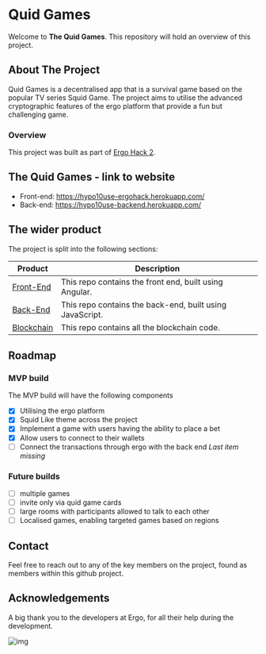 # Quid Games

Welcome to **The Quid Games**. This repository will hold an overview of this project.

## About The Project

Quid Games is a decentralised app that is a survival game based on the popular TV series Squid Game. The project aims to utilise the advanced cryptographic features of the ergo platform that provide a fun but challenging game.

### Overview 

This project was built as part of [Ergo Hack 2](https://ergohack.io/). 

## The Quid Games - link to website

- Front-end: https://hypo10use-ergohack.herokuapp.com/ 
- Back-end: https://hypo10use-backend.herokuapp.com/

## The wider product

The project is split into the following sections:

| Product      | Description |
| ------------ | ----------- |
| [Front-End](https://github.com/hypo10use/web)    | This repo contains the front end, built using Angular. |
| [Back-End](https://github.com/hypo10use/backend-node)     | This repo contains the back-end, built using JavaScript. |
| [Blockchain](https://github.com/hypo10use/blockchain)   | This repo contains all the blockchain code. |

## Roadmap
### MVP build
The MVP build will have the following components
- [x] Utilising the ergo platform
- [x] Squid Like theme across the project
- [x] Implement a game with users having the ability to place a bet
- [x] Allow users to connect to their wallets
- [ ] Connect the transactions through ergo with the back end _Last item missing_

### Future builds
- [ ] multiple games
- [ ] invite only via quid game cards
- [ ] large rooms with participants allowed to talk to each other
- [ ] Localised games, enabling targeted games based on regions

## Contact

Feel free to reach out to any of the key members on the project, found as members within this github project.

## Acknowledgements 

A big thank you to the developers at Ergo, for all their help during the development. 

![img](https://img.thedailybeast.com/image/upload/c_crop,d_placeholder_euli9k,h_320,w_647,x_0,y_0/dpr_1.5/c_limit,w_690/fl_lossy,q_auto/210929-Fallon-Obsessed-embed-01_k3wdve)
